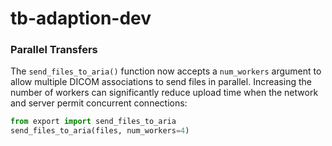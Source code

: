 # tb-adaption-dev

### Parallel Transfers

The `send_files_to_aria()` function now accepts a `num_workers` argument to
allow multiple DICOM associations to send files in parallel.  Increasing the
number of workers can significantly reduce upload time when the network and
server permit concurrent connections:

```python
from export import send_files_to_aria
send_files_to_aria(files, num_workers=4)
```
 
